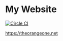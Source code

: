 # My Website

[![Circle CI](https://circleci.com/gh/RealOrangeOne/theorangeone.net.svg?style=svg)](https://circleci.com/gh/RealOrangeOne/theorangeone.net)

https://theorangeone.net
